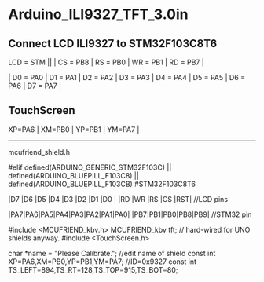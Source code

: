 # Arduino_ILI9327_TFT_3.0in
Connect
LCD ILI9327 to STM32F103C8T6 
--
 LCD = STM ||
| CS = PB8 | 
 RS = PB0 |
 WR = PB1 |
 RD = PB7 |

| D0 = PA0 |
 D1 = PA1 |
 D2 = PA2 |
 D3 = PA3 |
 D4 = PA4 |
 D5 = PA5 |
 D6 = PA6 |
 D7 = PA7 |

 TouchScreen
 --
 XP=PA6 |
 XM=PB0 |
 YP=PB1 |
 YM=PA7 |

-----------------------------------------------------------------------------------------------------------
mcufriend_shield.h

#elif defined(ARDUINO_GENERIC_STM32F103C) || defined(ARDUINO_BLUEPILL_F103C8) || defined(ARDUINO_BLUEPILL_F103CB)
#STM32F103C8T6

|D7 |D6 |D5 |D4 |D3 |D2 |D1 |D0 | |RD |WR |RS |CS |RST| //LCD pins     

|PA7|PA6|PA5|PA4|PA3|PA2|PA1|PA0| |PB7|PB1|PB0|PB8|PB9| //STM32 pin 

#include <MCUFRIEND_kbv.h>
MCUFRIEND_kbv tft;       // hard-wired for UNO shields anyway.
#include <TouchScreen.h>

char *name = "Please Calibrate.";  //edit name of shield
const int XP=PA6,XM=PB0,YP=PB1,YM=PA7; //ID=0x9327
const int TS_LEFT=894,TS_RT=128,TS_TOP=915,TS_BOT=80;
